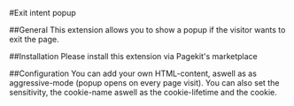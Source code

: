 #Exit intent popup

##General
This extension allows you to show a popup if the visitor wants to exit the page.

##Installation
Please install this extension via Pagekit's marketplace

##Configuration
You can add your own HTML-content, aswell as as aggressive-mode (popup opens on every page visit). You can also set the sensitivity, the cookie-name aswell as the cookie-lifetime and the cookie.